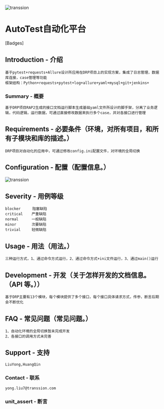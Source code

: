 ![transsion](http://10.250.112.151:18888/Evan/AutoTest/raw/master/tools/Transsioner20220721-151005.jpg)

# AutoTest自动化平台

[Badges]

## Introduction - 介绍
    基于pytest+requests+Allure设计所应用在DRP项目上的实现方案，集成了日志管理，数据库连接，case管理等功能
    框架结构：Python+requests+pytest+log+allure+yaml+mysql+git+jenkins+

### Summary - 概要
    基于DRP项目RAP2生成的接口文档运行脚本生成基础yaml文件所设计的脚手架，分离了业务逻辑，代码逻辑，运行数据，可通过直接修改数据来执行多个case，并对各接口进行管理

## Requirements - 必要条件（环境，对所有项目，和所有子模块和库的描述。）
    DRP项目对自动化的应用中，可通过修改config.ini配置文件，对环境的全局切换

## Configuration - 配置（配置信息。）
![transsion](http://10.250.112.151:18888/Evan/AutoTest/raw/master/tools/UML.jpg)


## Severity - 用例等级

    blocker　　  阻塞缺陷
    critical    严重缺陷
    normal      一般缺陷
    minor       次要缺陷
    trivial     轻微缺陷　

## Usage - 用法（用法。）
    三种运行方式，1、通过命令方式运行，2、通过命令方式+ini文件运行，3、通过main()运行

## Development - 开发（关于怎样开发的文档信息。（API 等。））
    基于DRP主要有13个模块，每个模块提供了多个接口，每个接口具体请求方式，传参，断言后期会不断优化

## FAQ - 常见问题（常见问题。）
    1、自动化环境的全局切换暂未完成开发
    2、各接口的调用方式未完善

## Support - 支持
    LiuYong,HuangQin

### Contact - 联系
    yong.liu7@transsion.com

### unit_assert - 断言
